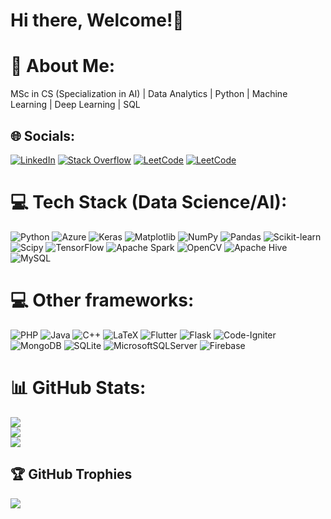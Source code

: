 # Hi there, Welcome!👋

<!--
**SadmanSakib93/SadmanSakib93** is a ✨ _special_ ✨ repository because its `README.md` (this file) appears on your GitHub profile.

Here are some ideas to get you started:

- 🔭 I’m currently working on ...
- 🌱 I’m currently learning ...
- 👯 I’m looking to collaborate on ...
- 🤔 I’m looking for help with ...
- 💬 Ask me about ...
- 📫 How to reach me: ...
- 😄 Pronouns: ...
- ⚡ Fun fact: ...

## 🌐 Socials:
[![Behance](https://img.shields.io/badge/Behance-1769ff?logo=behance&logoColor=white)](https://behance.net/sad) [![Discord](https://img.shields.io/badge/Discord-%237289DA.svg?logo=discord&logoColor=white)](https://discord.gg/wqe) [![Facebook](https://img.shields.io/badge/Facebook-%231877F2.svg?logo=Facebook&logoColor=white)](https://facebook.com/we) [![Instagram](https://img.shields.io/badge/Instagram-%23E4405F.svg?logo=Instagram&logoColor=white)](https://instagram.com/qwe) [![LinkedIn](https://img.shields.io/badge/LinkedIn-%230077B5.svg?logo=linkedin&logoColor=white)](https://linkedin.com/in/qwe) [![Medium](https://img.shields.io/badge/Medium-12100E?logo=medium&logoColor=white)](https://medium.com/@qwe) [![Pinterest](https://img.shields.io/badge/Pinterest-%23E60023.svg?logo=Pinterest&logoColor=white)](https://pinterest.com/wqe) [![Quora](https://img.shields.io/badge/Quora-%23B92B27.svg?logo=Quora&logoColor=white)](https://quora.com/profile/qwe) [![Reddit](https://img.shields.io/badge/Reddit-%23FF4500.svg?logo=Reddit&logoColor=white)](https://reddit.com/user/qwe) [![Stack Overflow](https://img.shields.io/badge/-Stackoverflow-FE7A16?logo=stack-overflow&logoColor=white)](https://stackoverflow.com/users/qwe) [![TikTok](https://img.shields.io/badge/TikTok-%23000000.svg?logo=TikTok&logoColor=white)](https://tiktok.com/@qwe) [![Twitch](https://img.shields.io/badge/Twitch-%239146FF.svg?logo=Twitch&logoColor=white)](https://twitch.tv/qe) [![Twitter](https://img.shields.io/badge/Twitter-%231DA1F2.svg?logo=Twitter&logoColor=white)](https://twitter.com/qe) [![YouTube](https://img.shields.io/badge/YouTube-%23FF0000.svg?logo=YouTube&logoColor=white)](https://youtube.com/@qe) [![Mastodon](https://img.shields.io/badge/-MASTODON-%232B90D9?style=for-the-badge&logo=mastodon&logoColor=white)](https://mastodon.social/@qe) 

-->

# 💫 About Me:
MSc in CS (Specialization in AI) | Data Analytics | Python | Machine Learning | Deep Learning | SQL

## 🌐 Socials:
[![LinkedIn](https://img.shields.io/badge/LinkedIn-%230077B5.svg?logo=linkedin&logoColor=white)](https://www.linkedin.com/in/sadmansakib7/) [![Stack Overflow](https://img.shields.io/badge/-Stackoverflow-FE7A16?logo=stack-overflow&logoColor=white)](https://stackoverflow.com/users/8665445) [![LeetCode](https://img.shields.io/badge/LeetCode-12100E?logo=leetcode)](https://leetcode.com/Sadman_Sakib/) [![LeetCode](https://img.shields.io/badge/HackerRank-232B90D9?logo=hackerrank&color=grey&labelColor=grey)](https://www.hackerrank.com/profile/SadmanSakib_AUST)


# 💻 Tech Stack (Data Science/AI):
![Python](https://img.shields.io/badge/python-3670A0?style=plastic&logo=python&logoColor=ffdd54) ![Azure](https://img.shields.io/badge/azure-%230072C6.svg?style=plastic&logo=microsoftazure&logoColor=white) ![Keras](https://img.shields.io/badge/Keras-%23D00000.svg?style=plastic&logo=Keras&logoColor=white) ![Matplotlib](https://img.shields.io/badge/Matplotlib-%23ffffff.svg?style=plastic&logo=Matplotlib&logoColor=black) ![NumPy](https://img.shields.io/badge/numpy-%23013243.svg?style=plastic&logo=numpy&logoColor=white) ![Pandas](https://img.shields.io/badge/pandas-%23150458.svg?style=plastic&logo=pandas&logoColor=white) ![Scikit-learn](https://img.shields.io/badge/scikit--learn-%23F7931E.svg?style=plastic&logo=scikit-learn&logoColor=white) ![Scipy](https://img.shields.io/badge/SciPy-%230C55A5.svg?style=plastic&logo=scipy&logoColor=%white) ![TensorFlow](https://img.shields.io/badge/TensorFlow-%23FF6F00.svg?style=plastic&logo=TensorFlow&logoColor=white) ![Apache Spark](https://img.shields.io/badge/Apache%20Spark-FDEE21?style=plastic&logo=apachespark&logoColor=black) ![OpenCV](https://img.shields.io/badge/opencv-%23white.svg?style=plastic&logo=opencv&logoColor=white) ![Apache Hive](https://img.shields.io/badge/Apache%20Hive-FDEE21?style=plastic&logo=apachehive&logoColor=black) ![MySQL](https://img.shields.io/badge/mysql-%2300000f.svg?style=plastic&logo=mysql&logoColor=white)


# 💻 Other frameworks:
![PHP](https://img.shields.io/badge/php-%23777BB4.svg?style=plastic&logo=php&logoColor=white) ![Java](https://img.shields.io/badge/java-%23ED8B00.svg?style=plastic&logo=openjdk&logoColor=white) ![C++](https://img.shields.io/badge/c++-%2300599C.svg?style=plastic&logo=c%2B%2B&logoColor=white) ![LaTeX](https://img.shields.io/badge/latex-%23008080.svg?style=plastic&logo=latex&logoColor=white)  ![Flutter](https://img.shields.io/badge/Flutter-%2302569B.svg?style=plastic&logo=Flutter&logoColor=white) ![Flask](https://img.shields.io/badge/flask-%23000.svg?style=plastic&logo=flask&logoColor=white) ![Code-Igniter](https://img.shields.io/badge/CodeIgniter-%23EF4223.svg?style=plastic&logo=codeIgniter&logoColor=white)  ![MongoDB](https://img.shields.io/badge/MongoDB-%234ea94b.svg?style=plastic&logo=mongodb&logoColor=white)  ![SQLite](https://img.shields.io/badge/sqlite-%2307405e.svg?style=plastic&logo=sqlite&logoColor=white) ![MicrosoftSQLServer](https://img.shields.io/badge/Microsoft%20SQL%20Server-CC2927?style=plastic&logo=microsoft%20sql%20server&logoColor=white) ![Firebase](https://img.shields.io/badge/Firebase-039BE5?style=plastic&logo=Firebase&logoColor=white) 

# 📊 GitHub Stats:
![](https://github-readme-stats.vercel.app/api?username=SadmanSakib93&theme=dark&hide_border=false&include_all_commits=true&count_private=true)<br/>
![](https://github-readme-streak-stats.herokuapp.com/?user=SadmanSakib93&theme=dark&hide_border=false)<br/>
![](https://github-readme-stats.vercel.app/api/top-langs/?username=SadmanSakib93&theme=dark&hide_border=false&include_all_commits=true&count_private=true&layout=compact)

## 🏆 GitHub Trophies
![](https://github-profile-trophy.vercel.app/?username=SadmanSakib93&theme=dark_dimmed&no-frame=true&no-bg=false&margin-w=4)
